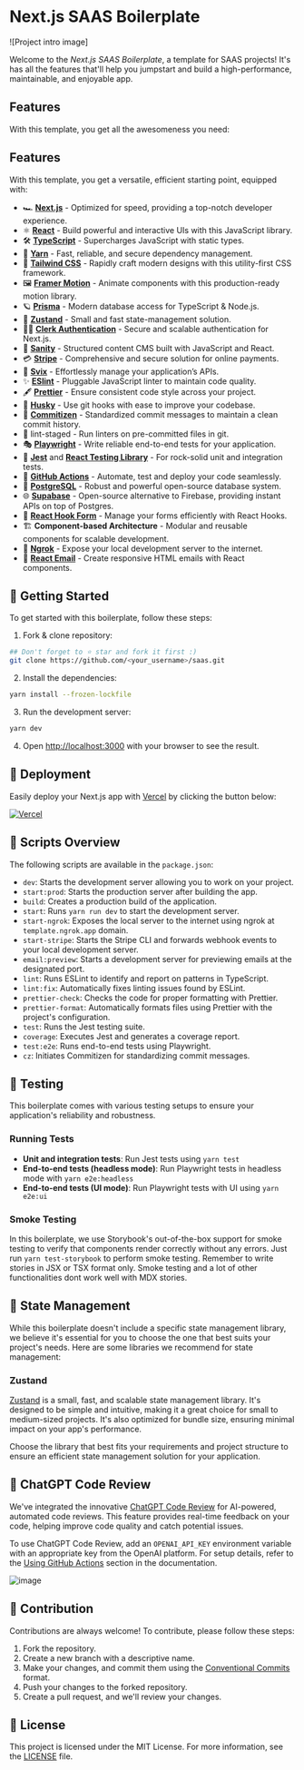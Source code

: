 # Next.js SAAS Boilerplate

![Project intro image]

Welcome to the _Next.js SAAS Boilerplate_, a template for SAAS projects! It's has all the features that'll help you jumpstart and build a high-performance, maintainable, and enjoyable app. 

## Features

With this template, you get all the awesomeness you need:

## Features

With this template, you get a versatile, efficient starting point, equipped with:

- 🏎️ **[Next.js](https://nextjs.org/)** - Optimized for speed, providing a top-notch developer experience.
- ⚛️ **[React](https://reactjs.org/)** - Build powerful and interactive UIs with this JavaScript library.
- 🛠️ **[TypeScript](https://www.typescriptlang.org/)** - Supercharges JavaScript with static types.
- 🧶 **[Yarn](https://yarnpkg.com/)** - Fast, reliable, and secure dependency management.
- 💅 **[Tailwind CSS](https://tailwindcss.com/)** - Rapidly craft modern designs with this utility-first CSS framework.
- 🖼️ **[Framer Motion](https://framer.com/motion/)** - Animate components with this production-ready motion library.
- 🪐 **[Prisma](https://www.prisma.io/)** - Modern database access for TypeScript & Node.js.
- 🧪 **[Zustand](https://github.com/pmndrs/zustand)** - Small and fast state-management solution.
- 🧑‍💼 **[Clerk Authentication](https://clerk.dev/)** - Secure and scalable authentication for Next.js.
- 🧠 **[Sanity](https://www.sanity.io/)** - Structured content CMS built with JavaScript and React.
- 💳 **[Stripe](https://stripe.com/)** - Comprehensive and secure solution for online payments.
- 🔗 **[Svix](https://www.svix.com/)** - Effortlessly manage your application’s APIs.
- ✨ **[ESlint](https://eslint.org/)** - Pluggable JavaScript linter to maintain code quality.
- 🖋️ **[Prettier](https://prettier.io/)** - Ensure consistent code style across your project.
- 🐺 **[Husky](https://typicode.github.io/husky/)** - Use git hooks with ease to improve your codebase.
- 📝 **[Commitizen](https://github.com/commitizen/cz-cli)** - Standardized commit messages to maintain a clean commit history.
- 🧶 lint-staged - Run linters on pre-committed files in git.
- 🎭 **[Playwright](https://playwright.dev/)** - Write reliable end-to-end tests for your application.
- 🧪 **[Jest](https://jestjs.io/)** and **[React Testing Library](https://testing-library.com/react)** - For rock-solid unit and integration tests.
- 🚀 **[GitHub Actions](https://github.com/features/actions)** - Automate, test and deploy your code seamlessly.
- 🐘 **[PostgreSQL](https://www.postgresql.org/)** - Robust and powerful open-source database system.
- 🌐 **[Supabase](https://supabase.io/)** - Open-source alternative to Firebase, providing instant APIs on top of Postgres.
- 🎣 **[React Hook Form](https://react-hook-form.com/)** - Manage your forms efficiently with React Hooks.
- 🏗️ **Component-based Architecture** - Modular and reusable components for scalable development.
- 🚗 **[Ngrok](https://ngrok.com/)** - Expose your local development server to the internet.
- 📧 **[React Email](https://react.email/)** - Create responsive HTML emails with React components.


## 🎯 Getting Started

To get started with this boilerplate, follow these steps:

1. Fork & clone repository:

```bash
## Don't forget to ⭐ star and fork it first :)
git clone https://github.com/<your_username>/saas.git
```

2. Install the dependencies:

```bash
yarn install --frozen-lockfile
```

3. Run the development server:

```bash
yarn dev
```

4. Open [http://localhost:3000](http://localhost:3000) with your browser to see the result.

## 🚀 Deployment

Easily deploy your Next.js app with [Vercel](https://vercel.com/new?utm_medium=default-template&filter=next.js&utm_source=github&utm_campaign=next-enterprise) by clicking the button below:

[![Vercel](https://vercel.com/button)](https://vercel.com/new/git/external?repository-url=https://github.com/Blazity/next-enterprise)

## 📃 Scripts Overview

The following scripts are available in the `package.json`:

- `dev`: Starts the development server allowing you to work on your project.
- `start:prod`: Starts the production server after building the app.
- `build`: Creates a production build of the application.
- `start`: Runs `yarn run dev` to start the development server.
- `start-ngrok`: Exposes the local server to the internet using ngrok at `template.ngrok.app` domain.
- `start-stripe`: Starts the Stripe CLI and forwards webhook events to your local development server.
- `email:preview`: Starts a development server for previewing emails at the designated port.
- `lint`: Runs ESLint to identify and report on patterns in TypeScript.
- `lint:fix`: Automatically fixes linting issues found by ESLint.
- `prettier-check`: Checks the code for proper formatting with Prettier.
- `prettier-format`: Automatically formats files using Prettier with the project's configuration.
- `test`: Runs the Jest testing suite.
- `coverage`: Executes Jest and generates a coverage report.
- `test:e2e`: Runs end-to-end tests using Playwright.
- `cz`: Initiates Commitizen for standardizing commit messages.

## 🧪 Testing

This boilerplate comes with various testing setups to ensure your application's reliability and robustness.

### Running Tests

- **Unit and integration tests**: Run Jest tests using `yarn test`
- **End-to-end tests (headless mode)**: Run Playwright tests in headless mode with `yarn e2e:headless`
- **End-to-end tests (UI mode)**: Run Playwright tests with UI using `yarn e2e:ui`


### Smoke Testing

In this boilerplate, we use Storybook's out-of-the-box support for smoke testing to verify that components render correctly without any errors. Just run `yarn test-storybook` to perform smoke testing. Remember to write stories in JSX or TSX format only. Smoke testing and a lot of other functionalities dont work well with MDX stories.

## 💾 State Management

While this boilerplate doesn't include a specific state management library, we believe it's essential for you to choose the one that best suits your project's needs. Here are some libraries we recommend for state management:

### Zustand

[Zustand](https://github.com/pmndrs/zustand) is a small, fast, and scalable state management library. It's designed to be simple and intuitive, making it a great choice for small to medium-sized projects. It's also optimized for bundle size, ensuring minimal impact on your app's performance.

Choose the library that best fits your requirements and project structure to ensure an efficient state management solution for your application.

## 🤖 ChatGPT Code Review

We've integrated the innovative [ChatGPT Code Review](https://github.com/anc95/ChatGPT-CodeReview) for AI-powered, automated code reviews. This feature provides real-time feedback on your code, helping improve code quality and catch potential issues.

To use ChatGPT Code Review, add an `OPENAI_API_KEY` environment variable with an appropriate key from the OpenAI platform. For setup details, refer to the [Using GitHub Actions](https://github.com/anc95/ChatGPT-CodeReview#using-github-actions) section in the documentation.

![image](https://user-images.githubusercontent.com/28964599/233685071-e1371edf-6359-41c3-a989-335d6ee09cb7.png)


## 🤝 Contribution

Contributions are always welcome! To contribute, please follow these steps:

1. Fork the repository.
2. Create a new branch with a descriptive name.
3. Make your changes, and commit them using the [Conventional Commits](https://www.conventionalcommits.org/) format.
4. Push your changes to the forked repository.
5. Create a pull request, and we'll review your changes.

## 📜 License

This project is licensed under the MIT License. For more information, see the [LICENSE](./LICENSE) file.